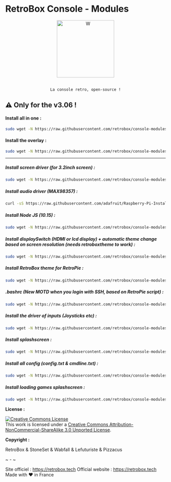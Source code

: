 
# RetroBox Console - Modules
<div align="center" color="#0094D2">
	<img src="https://static.retrobox.tech/img/logo/illustration.png" height="180" alt="W" /><br><br>

    La console retro, open-source !
</div>


## ⚠ Only for the v3.06 !

#### Install all in one :

```bash
sudo wget -N https://raw.githubusercontent.com/retrobox/console-modules/master/allinone.sh && sudo chmod +x /home/pi/allinone.sh && sudo ./allinone.sh
```
#### Install the overlay :
```bash
sudo wget -N https://raw.githubusercontent.com/retrobox/console-modules/master/installoverlay.sh && sudo chmod +x /home/pi/installoverlay.sh && sudo ./installoverlay.sh
```
-----

##### Install screen driver (for 3.2inch screen) :
```bash
sudo wget -N https://raw.githubusercontent.com/retrobox/console-modules/master/installdisplaydriver.sh && sudo chmod +x /home/pi/installdisplaydriver.sh && sudo ./installdisplaydriver.sh
```

##### Install audio driver (MAX98357) :
```bash
curl -sS https://raw.githubusercontent.com/adafruit/Raspberry-Pi-Installer-Scripts/master/i2samp.sh | bash
```

##### Install Node JS (10.15) :
```bash
sudo wget -N https://raw.githubusercontent.com/retrobox/console-modules/master/installnode.sh && sudo chmod +x /home/pi/installnode.sh && sudo ./installnode.sh
```

##### Install displaySwitch (HDMI or lcd display) + automatic theme change based on screen resolution (needs retroboxtheme to work) :
```bash
sudo wget -N https://raw.githubusercontent.com/retrobox/console-modules/master/installdisplayswitch.sh && sudo chmod +x /home/pi/installdisplayswitch.sh && sudo ./installdisplayswitch.sh
```

##### Install RetroBox theme for RetroPie :
```bash
sudo wget -N https://raw.githubusercontent.com/retrobox/console-modules/master/installretroboxtheme.sh && sudo chmod +x /home/pi/installretroboxtheme.sh && sudo ./installretroboxtheme.sh
```

##### .bashrc (New MOTD when you login with SSH, based on RetroPie script) :
```bash
sudo wget -N https://raw.githubusercontent.com/retrobox/console-modules/master/installbashrc.sh && sudo chmod +x /home/pi/installbashrc.sh && sudo ./installbashrc.sh
```

##### Install the driver of inputs (Joysticks etc) :
```bash
sudo wget -N https://raw.githubusercontent.com/retrobox/console-modules/master/installinputsdriver.sh && sudo chmod +x /home/pi/installinputsdriver.sh && sudo ./installinputsdriver.sh
```

##### Install splashscreen :
```bash
sudo wget -N https://raw.githubusercontent.com/retrobox/console-modules/master/installsplashscreen.sh && sudo chmod +x /home/pi/installsplashscreen.sh && sudo ./installsplashscreen.sh
```

##### Install all config (config.txt & cmdline.txt) :
```bash
sudo wget -N https://raw.githubusercontent.com/retrobox/console-modules/master/installbootconfig.sh && sudo chmod +x /home/pi/installbootconfig.sh && sudo ./installbootconfig.sh
```

##### Install loading games splashscreen :
```bash
sudo wget -N https://raw.githubusercontent.com/retrobox/console-modules/master/installloadinggames.sh && sudo chmod +x /home/pi/installloadinggames.sh && sudo ./installloadinggames.sh
```

__License :__

<a rel="license" href="http://creativecommons.org/licenses/by-nc-sa/3.0/"><img alt="Creative Commons License" style="border-width:0" src="https://i.creativecommons.org/l/by-nc-sa/3.0/88x31.png" /></a><br />This work is licensed under a <a rel="license" href="http://creativecommons.org/licenses/by-nc-sa/3.0/">Creative Commons Attribution-NonCommercial-ShareAlike 3.0 Unported License</a>.

__Copyright :__

RetroBox & StoneSet & Wabfall & Lefuturiste & Pizzacus

~ - ~

Site officiel : https://retrobox.tech
Official website : https://retrobox.tech
Made with ❤️ in France
